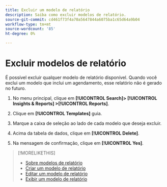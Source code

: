```yaml
---
title: Excluir um modelo de relatório
description: Saiba como excluir modelos de relatório.
source-git-commit: cd461f73f4a70a5647844a6075ba1c65d64a9b04
workflow-type: tm+mt
source-wordcount: '85'
ht-degree: 0%

---
```


# Excluir modelos de relatório

É possível excluir qualquer modelo de relatório disponível. Quando você exclui um modelo que inclui um agendamento, esse relatório não é gerado no futuro.

1. No menu principal, clique em **[!UICONTROL Search]> [!UICONTROL Insights & Reports] >[!UICONTROL Reports]**.

1. Clique em **[!UICONTROL Templates]** guia.

1. Marque a caixa de seleção ao lado de cada modelo que deseja excluir.

1. Acima da tabela de dados, clique em **[!UICONTROL Delete]**.

1. Na mensagem de confirmação, clique em **[!UICONTROL Yes]**.

>[!MORELIKETHIS]
>
>* [Sobre modelos de relatório](template-about.md)
>* [Criar um modelo de relatório](template-create.md)
>* [Editar um modelo de relatório](template-edit.md)
>* [Exibir um modelo de relatório](template-view.md)

